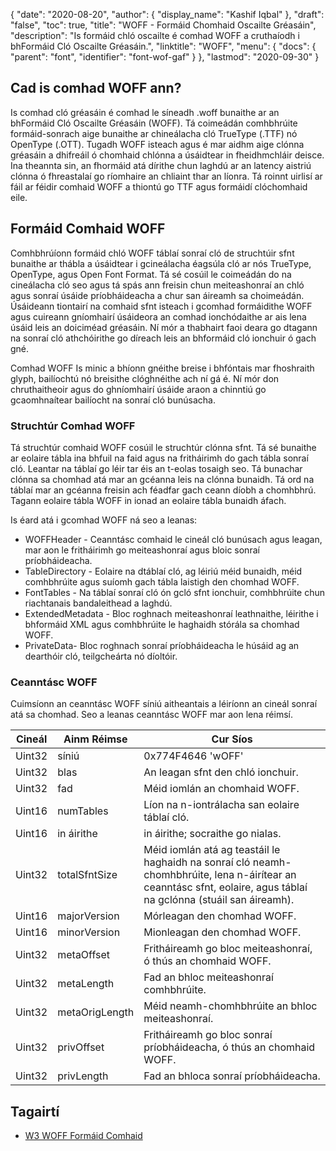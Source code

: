 {
  "date": "2020-08-20",
  "author": {
    "display_name": "Kashif Iqbal"
},
  "draft": "false",
  "toc": true,
  "title": "WOFF - Formáid Chomhaid Oscailte Gréasáin",
  "description": "Is formáid chló oscailte é comhad WOFF a cruthaíodh i bhFormáid Cló Oscailte Gréasáin.",
  "linktitle": "WOFF",
  "menu": {
    "docs": {
      "parent": "font",
      "identifier": "font-wof-gaf"
}
},
  "lastmod": "2020-09-30"
}

## Cad is comhad WOFF ann?

Is comhad cló gréasáin é comhad le síneadh .woff bunaithe ar an bhFormáid Cló Oscailte Gréasáin (WOFF). Tá coimeádán comhbhrúite formáid-sonrach aige bunaithe ar chineálacha cló TrueType (.TTF) nó OpenType (.OTT). Tugadh WOFF isteach agus é mar aidhm aige clónna gréasáin a dhifreáil ó chomhaid chlónna a úsáidtear in fheidhmchláir deisce. Ina theannta sin, an fhormáid atá dírithe chun laghdú ar an latency aistriú clónna ó fhreastalaí go ríomhaire an chliaint thar an líonra. Tá roinnt uirlisí ar fáil ar féidir comhaid WOFF a thiontú go TTF agus formáidí clóchomhaid eile.

## Formáid Comhaid WOFF

Comhbhrúíonn formáid chló WOFF táblaí sonraí cló de struchtúir sfnt bunaithe ar thábla a úsáidtear i gcineálacha éagsúla cló ar nós TrueType, OpenType, agus Open Font Format. Tá sé cosúil le coimeádán do na cineálacha cló seo agus tá spás ann freisin chun meiteashonraí an chló agus sonraí úsáide príobháideacha a chur san áireamh sa choimeádán. Úsáideann tiontairí na comhaid sfnt isteach i gcomhad formáidithe WOFF agus cuireann gníomhairí úsáideora an comhad ionchódaithe ar ais lena úsáid leis an doiciméad gréasáin. Ní mór a thabhairt faoi deara go dtagann na sonraí cló athchóirithe go díreach leis an bhformáid cló ionchuir ó gach gné.

Comhad WOFF Is minic a bhíonn gnéithe breise i bhfóntais mar fhoshraith glyph, bailíochtú nó breisithe clóghnéithe ach ní gá é. Ní mór don chruthaitheoir agus do ghníomhairí úsáide araon a chinntiú go gcaomhnaítear bailíocht na sonraí cló bunúsacha.

### Struchtúr Comhad WOFF

Tá struchtúr comhaid WOFF cosúil le struchtúr clónna sfnt. Tá sé bunaithe ar eolaire tábla ina bhfuil na faid agus na fritháirimh do gach tábla sonraí cló. Leantar na táblaí go léir tar éis an t-eolas tosaigh seo. Tá bunachar clónna sa chomhad atá mar an gcéanna leis na clónna bunaidh. Tá ord na táblaí mar an gcéanna freisin ach féadfar gach ceann díobh a chomhbhrú. Tagann eolaire tábla WOFF in ionad an eolaire tábla bunaidh áfach.

Is éard atá i gcomhad WOFF ná seo a leanas:

 * WOFFHeader - Ceanntásc comhaid le cineál cló bunúsach agus leagan, mar aon le fritháirimh go meiteashonraí agus bloic sonraí príobháideacha.
 * TableDirectory - Eolaire na dtáblaí cló, ag léiriú méid bunaidh, méid comhbhrúite agus suíomh gach tábla laistigh den chomhad WOFF.
 * FontTables - Na táblaí sonraí cló ón gcló sfnt ionchuir, comhbhrúite chun riachtanais bandaleithead a laghdú.
 * ExtendedMetadata - Bloc roghnach meiteashonraí leathnaithe, léirithe i bhformáid XML agus comhbhrúite le haghaidh stórála sa chomhad WOFF.
 * PrivateData- Bloc roghnach sonraí príobháideacha le húsáid ag an dearthóir cló, teilgcheárta nó díoltóir.

### Ceanntásc WOFF
Cuimsíonn an ceanntásc WOFF síniú aitheantais a léiríonn an cineál sonraí atá sa chomhad. Seo a leanas ceanntásc WOFF mar aon lena réimsí.

|Cineál|Ainm Réimse|Cur Síos|
---|---|---|
|Uint32|síniú |0x774F4646 'wOFF' |
|Uint32| blas |An leagan sfnt den chló ionchuir.|
|Uint32| fad |Méid iomlán an chomhaid WOFF.|
|Uint16| numTables |Líon na n-iontrálacha san eolaire táblaí cló.|
|Uint16| in áirithe | in áirithe; socraithe go nialas.|
|Uint32| totalSfntSize |Méid iomlán atá ag teastáil le haghaidh na sonraí cló neamh-chomhbhrúite, lena n-áirítear an ceanntásc sfnt, eolaire, agus táblaí na gclónna (stuáil san áireamh).|
|Uint16| majorVersion |Mórleagan den chomhad WOFF.|
|Uint16| minorVersion |Mionleagan den chomhad WOFF.|
|Uint32| metaOffset |Fritháireamh go bloc meiteashonraí, ó thús an chomhaid WOFF.|
|Uint32| metaLength |Fad an bhloc meiteashonraí comhbhrúite.|
|Uint32| metaOrigLength |Méid neamh-chomhbhrúite an bhloc meiteashonraí.|
|Uint32| privOffset |Fritháireamh go bloc sonraí príobháideacha, ó thús an chomhaid WOFF.|
|Uint32| privLength |Fad an bhloca sonraí príobháideacha.|

## Tagairtí

 * [W3 WOFF Formáid Comhaid](https://www.w3.org/TR/WOFF/)

